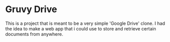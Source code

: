 # Gruvy Drive

This is a project that is meant to be a very simple 'Google Drive' clone. I had the idea to make a web app that i could use to store and retrieve certain documents from anywhere.
